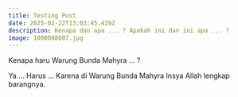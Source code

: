 ```yaml
---
title: Testing Post
date: 2025-02-22T13:03:45.439Z
description: Kenapa dan apa ... ? Apakah ini dan ini apa ... ?
image: 1000088607.jpg
---
```

Kenapa haru Warung Bunda Mahyra ... ?

Ya ... Harus ... Karena di Warung Bunda Mahyra Insya Allah lengkap barangnya.